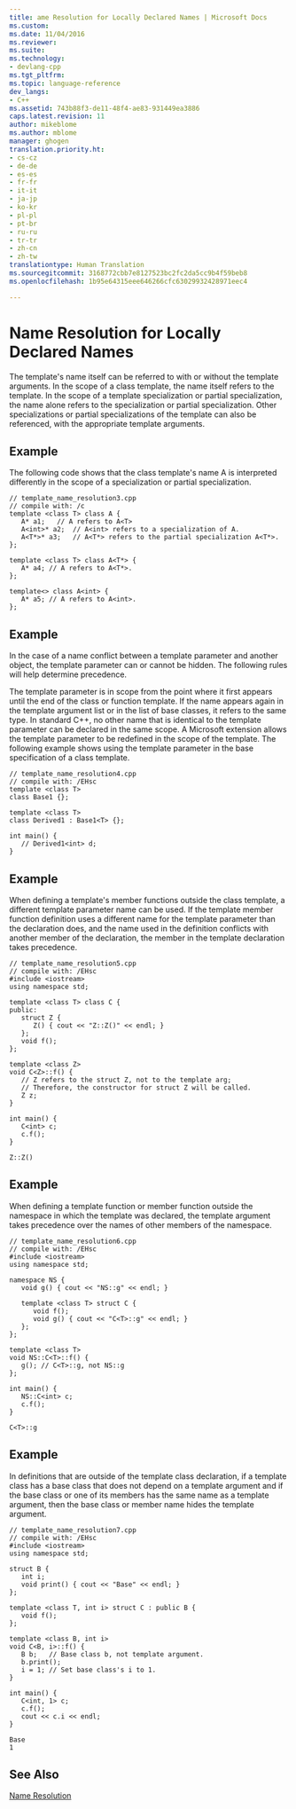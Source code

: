 ```yaml
---
title: ame Resolution for Locally Declared Names | Microsoft Docs
ms.custom: 
ms.date: 11/04/2016
ms.reviewer: 
ms.suite: 
ms.technology:
- devlang-cpp
ms.tgt_pltfrm: 
ms.topic: language-reference
dev_langs:
- C++
ms.assetid: 743b88f3-de11-48f4-ae83-931449ea3886
caps.latest.revision: 11
author: mikeblome
ms.author: mblome
manager: ghogen
translation.priority.ht:
- cs-cz
- de-de
- es-es
- fr-fr
- it-it
- ja-jp
- ko-kr
- pl-pl
- pt-br
- ru-ru
- tr-tr
- zh-cn
- zh-tw
translationtype: Human Translation
ms.sourcegitcommit: 3168772cbb7e8127523bc2fc2da5cc9b4f59beb8
ms.openlocfilehash: 1b95e64315eee646266cfc63029932428971eec4

---
```

# Name Resolution for Locally Declared Names
The template's name itself can be referred to with or without the template arguments. In the scope of a class template, the name itself refers to the template. In the scope of a template specialization or partial specialization, the name alone refers to the specialization or partial specialization. Other specializations or partial specializations of the template can also be referenced, with the appropriate template arguments.  
  
## Example  
 The following code shows that the class template's name A is interpreted differently in the scope of a specialization or partial specialization.  
  
```  
// template_name_resolution3.cpp  
// compile with: /c  
template <class T> class A {  
   A* a1;   // A refers to A<T>  
   A<int>* a2;  // A<int> refers to a specialization of A.  
   A<T*>* a3;   // A<T*> refers to the partial specialization A<T*>.  
};  
  
template <class T> class A<T*> {  
   A* a4; // A refers to A<T*>.  
};  
  
template<> class A<int> {  
   A* a5; // A refers to A<int>.  
};  
```  
  
## Example  
 In the case of a name conflict between a template parameter and another object, the template parameter can or cannot be hidden. The following rules will help determine precedence.  
  
 The template parameter is in scope from the point where it first appears until the end of the class or function template. If the name appears again in the template argument list or in the list of base classes, it refers to the same type. In standard C++, no other name that is identical to the template parameter can be declared in the same scope. A Microsoft extension allows the template parameter to be redefined in the scope of the template. The following example shows using the template parameter in the base specification of a class template.  
  
```  
// template_name_resolution4.cpp  
// compile with: /EHsc  
template <class T>  
class Base1 {};  
  
template <class T>  
class Derived1 : Base1<T> {};  
  
int main() {  
   // Derived1<int> d;  
}  
```  
  
## Example  
 When defining a template's member functions outside the class template, a different template parameter name can be used. If the template member function definition uses a different name for the template parameter than the declaration does, and the name used in the definition conflicts with another member of the declaration, the member in the template declaration takes precedence.  
  
```  
// template_name_resolution5.cpp  
// compile with: /EHsc  
#include <iostream>  
using namespace std;  
  
template <class T> class C {  
public:  
   struct Z {  
      Z() { cout << "Z::Z()" << endl; }  
   };  
   void f();  
};  
  
template <class Z>  
void C<Z>::f() {  
   // Z refers to the struct Z, not to the template arg;  
   // Therefore, the constructor for struct Z will be called.  
   Z z;  
}  
  
int main() {  
   C<int> c;  
   c.f();  
}  
```  
  
```Output  
Z::Z()  
```  
  
## Example  
 When defining a template function or member function outside the namespace in which the template was declared, the template argument takes precedence over the names of other members of the namespace.  
  
```  
// template_name_resolution6.cpp  
// compile with: /EHsc  
#include <iostream>  
using namespace std;  
  
namespace NS {  
   void g() { cout << "NS::g" << endl; }  
  
   template <class T> struct C {  
      void f();  
      void g() { cout << "C<T>::g" << endl; }  
   };  
};  
  
template <class T>  
void NS::C<T>::f() {  
   g(); // C<T>::g, not NS::g  
};  
  
int main() {  
   NS::C<int> c;  
   c.f();  
}  
```  
  
```Output  
C<T>::g  
```  
  
## Example  
 In definitions that are outside of the template class declaration, if a template class has a base class that does not depend on a template argument and if the base class or one of its members has the same name as a template argument, then the base class or member name hides the template argument.  
  
```  
// template_name_resolution7.cpp  
// compile with: /EHsc  
#include <iostream>  
using namespace std;  
  
struct B {  
   int i;  
   void print() { cout << "Base" << endl; }  
};  
  
template <class T, int i> struct C : public B {  
   void f();  
};  
  
template <class B, int i>  
void C<B, i>::f() {  
   B b;   // Base class b, not template argument.  
   b.print();  
   i = 1; // Set base class's i to 1.  
}  
  
int main() {  
   C<int, 1> c;  
   c.f();  
   cout << c.i << endl;  
}  
```  
  
```Output  
Base  
1  
```  
  
## See Also  
 [Name Resolution](../cpp/templates-and-name-resolution.md)


<!--HONumber=Jan17_HO1-->


